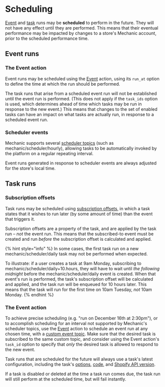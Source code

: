 # Scheduling

[Event](../actions/event.md) and [task](../tasks/) runs may be **scheduled** to perform in the future. They will not have any effect until they are performed. This means that their eventual performance may be impacted by changes to a store's Mechanic account, prior to the scheduled performance time.

## Event runs

### The Event action

Event runs may be scheduled using the [Event](../actions/event.md) action, using its `run_at` option to define the time at which the run should be performed.

The task runs that arise from a scheduled event run will not be established until the event run is performed. (This does not apply if the `task_ids` option is used, which determines ahead of time which tasks may be run in response to the new event.) This means that changes to the set of enabled tasks can have an impact on what tasks are actually run, in response to a scheduled event run.

### Scheduler events

Mechanic supports several [scheduler topics](../../platform/events/topics.md#scheduler) (such as mechanic/scheduler/hourly), allowing tasks to be automatically invoked by the platform on a regular repeating interval.

Event runs generated in response to scheduler events are always adjusted for the store's local time.

## Task runs

### Subscription offsets

Task runs may be scheduled using [subscription offsets](../tasks/subscriptions.md#offsets), in which a task states that it wishes to run later (by some amount of time) than the event that triggers it.

Subscription offsets are a property of the task, and are applied by the task run – _not_ the event run. This means that the subscribed-to event must be created and run _before_ the subscription offset is calculated and applied.

{% hint style="info" %}
In some cases, the first task run on a new mechanic/scheduler/daily task may not be performed when expected.

To illustrate: if a user creates a task at 9am Monday, subscribing to mechanic/scheduler/daily+10.hours, they will have to wait until _the following midnight_ before the mechanic/scheduler/daily event is created. When that event's run is performed, the task's subscription offset will be calculated and applied, and the task run will be enqueued for 10 hours later. This means that the task will run for the first time on 10am Tuesday, _not_ 10am Monday.
{% endhint %}

### The Event action

To achieve precise scheduling (e.g. "run on December 16th at 2:30pm"), or to accomplish scheduling for an interval not supported by Mechanic's scheduler topics, use the [Event](../actions/event.md) action to schedule an event run at any chosen time, with a [custom event topic](../../platform/events/topics.md#user). Make sure that the desired task is subscribed to the same custom topic, and consider using the Event action's `task_id` option to specify that _only_ the desired task is allowed to respond to the new event.

Task runs that are scheduled for the future will always use a task's latest configuration, including the task's [options](../tasks/options/), [code](../tasks/code/), and [Shopify API version](../tasks/shopify-api-version.md).

If a task is disabled or deleted at the time a task run comes due, the task run will still perform at the scheduled time, but will fail instantly.
